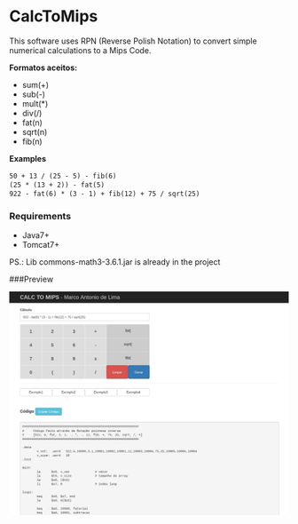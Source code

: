 # CalcToMips
This software uses RPN (Reverse Polish Notation) to convert simple numerical calculations to a Mips Code.

**Formatos aceitos:**
* sum(+)
* sub(-)
* mult(*)
* div(/)
* fat(n)
* sqrt(n)
* fib(n)

**Examples**
```
50 + 13 / (25 - 5) - fib(6)
(25 * (13 + 2)) - fat(5)
922 - fat(6) * (3 - 1) + fib(12) + 75 / sqrt(25)
```


### Requirements

* Java7+
* Tomcat7+

PS.: Lib commons-math3-3.6.1.jar is already in the project


###Preview

![My image](https://github.com/billlima/CalcToMips/blob/master/preview.jpg)
